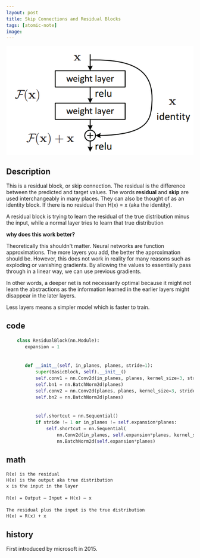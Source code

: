 ```yaml
---
layout: post
title: Skip Connections and Residual Blocks
tags: [atomic-note]
image:
---
```


<!--end_excerpt-->
![image](/images/posts/residual_block.png)
## Description
This is a residual block, or skip connection. The residual is the difference between the predicted and target values. The words **residual** and **skip** are used interchangeably in many places. They can also be thought of as an identity block. If there is no residual then H(x) = x (aka the identity).

A residual block is trying to learn the residual of the true distribution minus the input, while a normal layer tries to learn that true distribution


**why does this work better?**

Theoretically this shouldn't matter. Neural networks are function approximations. The more layers you add, the better the approximation should be. However, this does not work in reality for many reasons such as exploding or vanishing gradients. By allowing the values to essentially pass through in a linear way, we can use previous gradients.

In other words, a deeper net is not necessarily optimal because it might not learn the abstractions as the information learned in the earlier layers might disappear in the later layers.

Less layers means a simpler model which is faster to train.

## code
~~~python
    class ResidualBlock(nn.Module):
       expansion = 1


       def __init__(self, in_planes, planes, stride=1):
           super(BasicBlock, self).__init__()
           self.conv1 = nn.Conv2d(in_planes, planes, kernel_size=3, stride=stride, padding=1, bias=False)
           self.bn1 = nn.BatchNorm2d(planes)
           self.conv2 = nn.Conv2d(planes, planes, kernel_size=3, stride=1, padding=1, bias=False)
           self.bn2 = nn.BatchNorm2d(planes)


           self.shortcut = nn.Sequential()
           if stride != 1 or in_planes != self.expansion*planes:
               self.shortcut = nn.Sequential(
                   nn.Conv2d(in_planes, self.expansion*planes, kernel_size=1, stride=stride, bias=False),
                   nn.BatchNorm2d(self.expansion*planes)
~~~


## math

    R(x) is the residual
    H(x) is the output aka true distribution
    x is the input in the layer

    R(x) = Output — Input = H(x) — x

    The residual plus the input is the true distribution
    H(x) = R(x) + x

## history

First introduced by microsoft in 2015.
